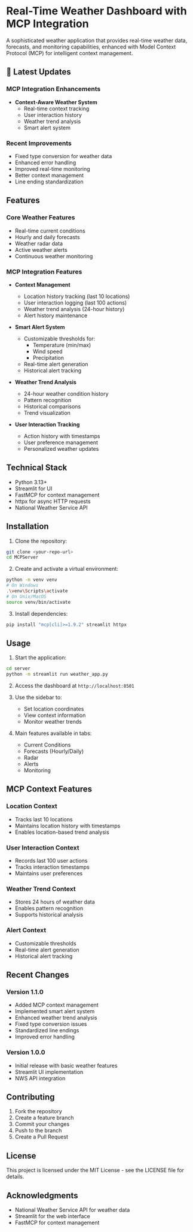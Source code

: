 # Real-Time Weather Dashboard with MCP Integration

A sophisticated weather application that provides real-time weather data, forecasts, and monitoring capabilities, enhanced with Model Context Protocol (MCP) for intelligent context management.

## 🌟 Latest Updates

### MCP Integration Enhancements
- **Context-Aware Weather System**
  - Real-time context tracking
  - User interaction history
  - Weather trend analysis
  - Smart alert system

### Recent Improvements
- Fixed type conversion for weather data
- Enhanced error handling
- Improved real-time monitoring
- Better context management
- Line ending standardization

## Features

### Core Weather Features
- Real-time current conditions
- Hourly and daily forecasts
- Weather radar data
- Active weather alerts
- Continuous weather monitoring

### MCP Integration Features
- **Context Management**
  - Location history tracking (last 10 locations)
  - User interaction logging (last 100 actions)
  - Weather trend analysis (24-hour history)
  - Alert history maintenance

- **Smart Alert System**
  - Customizable thresholds for:
    - Temperature (min/max)
    - Wind speed
    - Precipitation
  - Real-time alert generation
  - Historical alert tracking

- **Weather Trend Analysis**
  - 24-hour weather condition history
  - Pattern recognition
  - Historical comparisons
  - Trend visualization

- **User Interaction Tracking**
  - Action history with timestamps
  - User preference management
  - Personalized weather updates

## Technical Stack

- Python 3.13+
- Streamlit for UI
- FastMCP for context management
- httpx for async HTTP requests
- National Weather Service API

## Installation

1. Clone the repository:
```bash
git clone <your-repo-url>
cd MCPServer
```

2. Create and activate a virtual environment:
```bash
python -m venv venv
# On Windows
.\venv\Scripts\activate
# On Unix/MacOS
source venv/bin/activate
```

3. Install dependencies:
```bash
pip install "mcp[cli]>=1.9.2" streamlit httpx
```

## Usage

1. Start the application:
```bash
cd server
python -m streamlit run weather_app.py
```

2. Access the dashboard at `http://localhost:8501`

3. Use the sidebar to:
   - Set location coordinates
   - View context information
   - Monitor weather trends

4. Main features available in tabs:
   - Current Conditions
   - Forecasts (Hourly/Daily)
   - Radar
   - Alerts
   - Monitoring

## MCP Context Features

### Location Context
- Tracks last 10 locations
- Maintains location history with timestamps
- Enables location-based trend analysis

### User Interaction Context
- Records last 100 user actions
- Tracks interaction timestamps
- Maintains user preferences

### Weather Trend Context
- Stores 24 hours of weather data
- Enables pattern recognition
- Supports historical analysis

### Alert Context
- Customizable thresholds
- Real-time alert generation
- Historical alert tracking

## Recent Changes

### Version 1.1.0
- Added MCP context management
- Implemented smart alert system
- Enhanced weather trend analysis
- Fixed type conversion issues
- Standardized line endings
- Improved error handling

### Version 1.0.0
- Initial release with basic weather features
- Streamlit UI implementation
- NWS API integration

## Contributing

1. Fork the repository
2. Create a feature branch
3. Commit your changes
4. Push to the branch
5. Create a Pull Request

## License

This project is licensed under the MIT License - see the LICENSE file for details.

## Acknowledgments

- National Weather Service API for weather data
- Streamlit for the web interface
- FastMCP for context management
